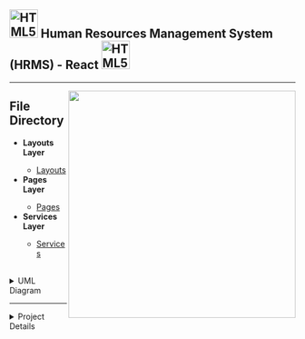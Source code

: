 <h2><img align="" alt="HTML5" width="50px" src="https://1000logos.net/wp-content/uploads/2020/09/JavaScript-Logo.png" /> Human Resources Management System (HRMS) - React <img align="" alt="HTML5" width="50px" src="https://1000logos.net/wp-content/uploads/2020/09/JavaScript-Logo.png" /> </h2><hr /> 

<img src="https://i.hizliresim.com/4h0o0fb.png" width="400px" align="right"></img>

<h2>File Directory</h2>
<ul>
    <li><b>Layouts Layer </b></li>
        <ul>
            <li><a href='https://github.com/EnesBirol/hrms-react-project/tree/master/src/layouts'> Layouts </a>            </li>
        </ul>
    <li><b>Pages Layer</b></li>
        <ul>
            <li><a href='https://github.com/EnesBirol/hrms-react-project/tree/master/src/pages'> Pages </a>            </li>
        </ul>
    <li><b>Services Layer </b></li>
        <ul>
            <li><a href='https://github.com/EnesBirol/hrms-react-project/tree/master/src/services'> Services </a>            </li>
        </ul>
            </ul> <br>
    <details>
        <summary>UML Diagram</summary>
        <img src="./photos/0.png"></img>
    </details>
    <hr />
    <details>
      <summary>Project Details</summary>
        <img src="./photos/10.PNG"></img>
        <img src="./photos/11.PNG"></img>
        <img src="./photos/12.PNG"></img>
        <img src="./photos/13.PNG"></img>
        <img src="./photos/14.PNG"></img>
        <img src="./photos/15.PNG"></img>
        <img src="./photos/16.PNG"></img>
        <img src="./photos/17.PNG"></img>
    </details>
    
<ul>